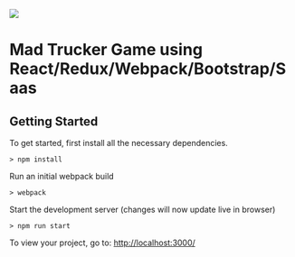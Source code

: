 ![](http://i.imgur.com/DUiL9yn.png)

# Mad Trucker Game using React/Redux/Webpack/Bootstrap/Saas

## Getting Started

To get started, first install all the necessary dependencies.
```
> npm install
```

Run an initial webpack build
```
> webpack
```

Start the development server (changes will now update live in browser)
```
> npm run start
```

To view your project, go to: [http://localhost:3000/](http://localhost:3000/)

